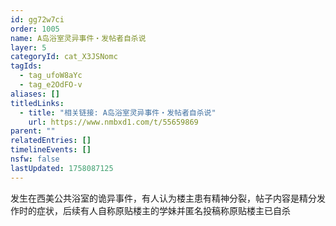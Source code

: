 ```yaml
---
id: gg72w7ci
order: 1005
name: A岛浴室灵异事件・发帖者自杀说
layer: 5
categoryId: cat_X3JSNomc
tagIds:
  - tag_ufoW8aYc
  - tag_e2OdFO-v
aliases: []
titledLinks:
  - title: "相关链接: A岛浴室灵异事件・发帖者自杀说"
    url: https://www.nmbxd1.com/t/55659869
parent: ""
relatedEntries: []
timelineEvents: []
nsfw: false
lastUpdated: 1758087125
---
```


发生在西美公共浴室的诡异事件，有人认为楼主患有精神分裂，帖子内容是精分发作时的症状，后续有人自称原贴楼主的学妹并匿名投稿称原贴楼主已自杀